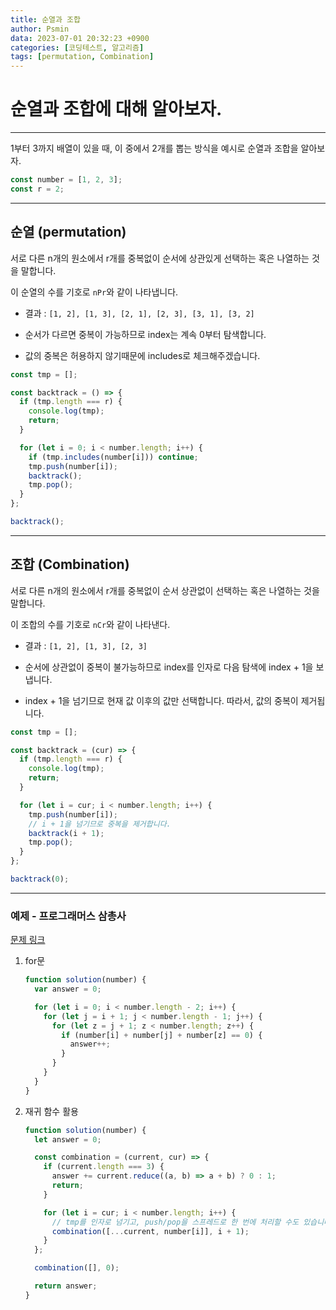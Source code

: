 ```yaml
---
title: 순열과 조합
author: Psmin
data: 2023-07-01 20:32:23 +0900
categories: [코딩테스트, 알고리즘]
tags: [permutation, Combination]
---
```


# 순열과 조합에 대해 알아보자.

---

1부터 3까지 배열이 있을 때, 이 중에서 2개를 뽑는 방식을 예시로 순열과 조합을 알아보자.

```js
const number = [1, 2, 3];
const r = 2;
```

---

## 순열 (permutation)

서로 다른 n개의 원소에서 r개를 중복없이 순서에 상관있게 선택하는 혹은 나열하는 것을 말합니다.

이 순열의 수를 기호로 `nPr`와 같이 나타냅니다.

- 결과 : `[1, 2], [1, 3], [2, 1], [2, 3], [3, 1], [3, 2]`

- 순서가 다르면 중복이 가능하므로 index는 계속 0부터 탐색합니다.
- 값의 중복은 허용하지 않기때문에 includes로 체크해주겠습니다.

```js
const tmp = [];

const backtrack = () => {
  if (tmp.length === r) {
    console.log(tmp);
    return;
  }

  for (let i = 0; i < number.length; i++) {
    if (tmp.includes(number[i])) continue;
    tmp.push(number[i]);
    backtrack();
    tmp.pop();
  }
};

backtrack();
```

---

## 조합 (Combination)

서로 다른 n개의 원소에서 r개를 중복없이 순서 상관없이 선택하는 혹은 나열하는 것을 말합니다.

이 조합의 수를 기호로 `nCr`와 같이 나타낸다.

- 결과 : `[1, 2], [1, 3], [2, 3]`

- 순서에 상관없이 중복이 불가능하므로 index를 인자로 다음 탐색에 index + 1을 보냅니다.
- index + 1을 넘기므로 현재 값 이후의 값만 선택합니다. 따라서, 값의 중복이 제거됩니다.

```js
const tmp = [];

const backtrack = (cur) => {
  if (tmp.length === r) {
    console.log(tmp);
    return;
  }

  for (let i = cur; i < number.length; i++) {
    tmp.push(number[i]);
    // i + 1을 넘기므로 중복을 제거합니다.
    backtrack(i + 1);
    tmp.pop();
  }
};

backtrack(0);
```

---

### 예제 - 프로그래머스 삼총사

[문제 링크](https://school.programmers.co.kr/learn/courses/30/lessons/131705)

1. for문

   ```js
   function solution(number) {
     var answer = 0;

     for (let i = 0; i < number.length - 2; i++) {
       for (let j = i + 1; j < number.length - 1; j++) {
         for (let z = j + 1; z < number.length; z++) {
           if (number[i] + number[j] + number[z] == 0) {
             answer++;
           }
         }
       }
     }
   }
   ```

2. 재귀 함수 활용

   ```js
   function solution(number) {
     let answer = 0;

     const combination = (current, cur) => {
       if (current.length === 3) {
         answer += current.reduce((a, b) => a + b) ? 0 : 1;
         return;
       }

       for (let i = cur; i < number.length; i++) {
         // tmp를 인자로 넘기고, push/pop을 스프레드로 한 번에 처리할 수도 있습니다.
         combination([...current, number[i]], i + 1);
       }
     };

     combination([], 0);

     return answer;
   }
   ```
